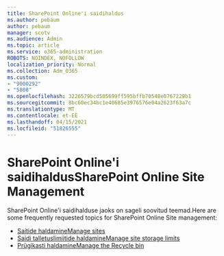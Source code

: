 ```yaml
---
title: SharePoint Online'i saidihaldus
ms.author: pebaum
author: pebaum
manager: scotv
ms.audience: Admin
ms.topic: article
ms.service: o365-administration
ROBOTS: NOINDEX, NOFOLLOW
localization_priority: Normal
ms.collection: Adm_O365
ms.custom:
- "9000292"
- "5808"
ms.openlocfilehash: 3226579bcd505699ff595bffb70548e0767229b1
ms.sourcegitcommit: 8bc60ec34bc1e40685e3976576e04a2623f63a7c
ms.translationtype: MT
ms.contentlocale: et-EE
ms.lasthandoff: 04/15/2021
ms.locfileid: "51826555"
---
```

# <a name="sharepoint-online-site-management"></a><span data-ttu-id="4c1f5-102">SharePoint Online'i saidihaldus</span><span class="sxs-lookup"><span data-stu-id="4c1f5-102">SharePoint Online Site Management</span></span>

<span data-ttu-id="4c1f5-103">SharePoint Online'i saidihalduse jaoks on sageli soovitud teemad.</span><span class="sxs-lookup"><span data-stu-id="4c1f5-103">Here are some frequently requested topics for SharePoint Online Site management:</span></span>

- [<span data-ttu-id="4c1f5-104">Saitide haldamine</span><span class="sxs-lookup"><span data-stu-id="4c1f5-104">Manage sites</span></span>](https://docs.microsoft.com/sharepoint/manage-sites-in-new-admin-center)
- [<span data-ttu-id="4c1f5-105">Saidi talletuslimiitide haldamine</span><span class="sxs-lookup"><span data-stu-id="4c1f5-105">Manage site storage limits</span></span>](https://docs.microsoft.com/sharepoint/manage-site-collection-storage-limits)
- [<span data-ttu-id="4c1f5-106">Prügikasti haldamine</span><span class="sxs-lookup"><span data-stu-id="4c1f5-106">Manage the Recycle bin</span></span>](https://support.microsoft.com/office/8a6c2198-910e-42dc-9a9c-bc5bc4f327da)